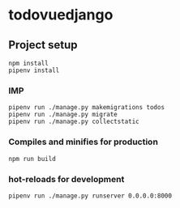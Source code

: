 # todovuedjango

## Project setup
```
npm install
pipenv install
```

### IMP
```
pipenv run ./manage.py makemigrations todos
pipenv run ./manage.py migrate  
pipenv run ./manage.py collectstatic 
```

### Compiles and minifies for production
```
npm run build
```

### hot-reloads for development
```
pipenv run ./manage.py runserver 0.0.0.0:8000
```

